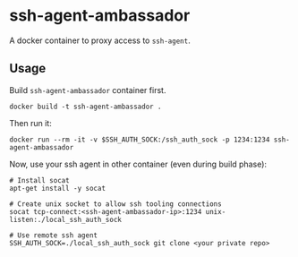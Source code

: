 # ssh-agent-ambassador

A docker container to proxy access to `ssh-agent`.

## Usage

Build `ssh-agent-ambassador` container first.

```
docker build -t ssh-agent-ambassador .
```

Then run it:

```
docker run --rm -it -v $SSH_AUTH_SOCK:/ssh_auth_sock -p 1234:1234 ssh-agent-ambassador
```

Now, use your ssh agent in other container (even during build phase):

```
# Install socat
apt-get install -y socat

# Create unix socket to allow ssh tooling connections
socat tcp-connect:<ssh-agent-ambassador-ip>:1234 unix-listen:./local_ssh_auth_sock

# Use remote ssh agent
SSH_AUTH_SOCK=./local_ssh_auth_sock git clone <your private repo>
```
